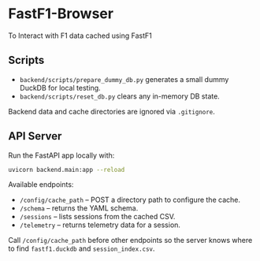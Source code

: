 # FastF1-Browser
To Interact with F1 data cached using FastF1

## Scripts
- `backend/scripts/prepare_dummy_db.py` generates a small dummy DuckDB for local testing.
- `backend/scripts/reset_db.py` clears any in-memory DB state.

Backend data and cache directories are ignored via `.gitignore`.

## API Server

Run the FastAPI app locally with:

```bash
uvicorn backend.main:app --reload
```

Available endpoints:

- `/config/cache_path` – POST a directory path to configure the cache.
- `/schema` – returns the YAML schema.
- `/sessions` – lists sessions from the cached CSV.
- `/telemetry` – returns telemetry data for a session.

Call `/config/cache_path` before other endpoints so the server knows where to
find `fastf1.duckdb` and `session_index.csv`.
